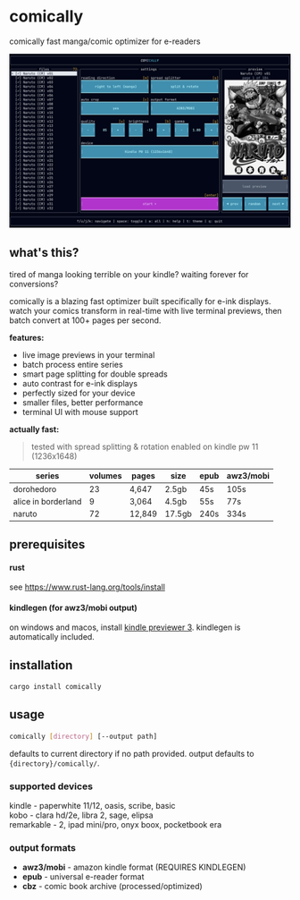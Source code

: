 # comically

comically fast manga/comic optimizer for e-readers

![preview](assets/preview.png)

## what's this?

tired of manga looking terrible on your kindle? waiting forever for conversions?

comically is a blazing fast optimizer built specifically for e-ink displays. watch your comics transform in real-time with live terminal previews, then batch convert at 100+ pages per second.

**features:**
- live image previews in your terminal
- batch process entire series
- smart page splitting for double spreads
- auto contrast for e-ink displays
- perfectly sized for your device
- smaller files, better performance
- terminal UI with mouse support

**actually fast:**
> tested with spread splitting & rotation enabled on kindle pw 11 (1236x1648)

| series | volumes | pages | size | epub | awz3/mobi |
|--------|---------|-------|------|------|-----------|
| dorohedoro | 23 | 4,647 | 2.5gb | 45s | 105s |
| alice in borderland | 9 | 3,064 | 4.5gb | 55s | 77s |
| naruto | 72 | 12,849 | 17.5gb | 240s | 334s | 

## prerequisites

#### rust
see https://www.rust-lang.org/tools/install

#### kindlegen (for awz3/mobi output)
on windows and macos, install [kindle previewer 3](https://www.amazon.com/Kindle-Previewer/b?ie=UTF8&node=21381691011). kindlegen is automatically included.

## installation

```bash
cargo install comically
```

## usage

```bash
comically [directory] [--output path]
```

defaults to current directory if no path provided. output defaults to `{directory}/comically/`.

### supported devices

kindle - paperwhite 11/12, oasis, scribe, basic  
kobo - clara hd/2e, libra 2, sage, elipsa  
remarkable - 2, ipad mini/pro, onyx boox, pocketbook era

### output formats

- **awz3/mobi** - amazon kindle format (REQUIRES KINDLEGEN)
- **epub** - universal e-reader format
- **cbz** - comic book archive (processed/optimized)
